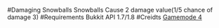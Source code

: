 #Damaging Snowballs
Snowballs Cause 2 damage value(1/5 chance of damage 3)
#Requirements
Bukkit API 1.7/1.8
#Creidts
[Gamemode 4](http://gm4.co)